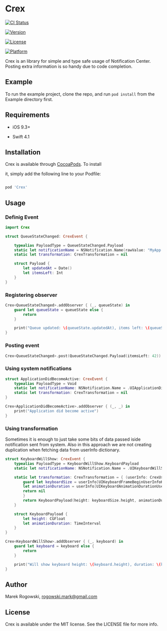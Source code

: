 
# Crex



[![CI Status](https://img.shields.io/travis/rogowskimark/Crex.svg?style=flat)](https://travis-ci.org/rogowskimark/Crex)

[![Version](https://img.shields.io/cocoapods/v/Crex.svg?style=flat)](https://cocoapods.org/pods/Crex)

[![License](https://img.shields.io/cocoapods/l/Crex.svg?style=flat)](https://cocoapods.org/pods/Crex)

[![Platform](https://img.shields.io/cocoapods/p/Crex.svg?style=flat)](https://cocoapods.org/pods/Crex)





Crex is an library for simple and type safe usage of Notification Center. Posting extra information is so handy due to code completion.



## Example



To run the example project, clone the repo, and run `pod install` from the Example directory first.



## Requirements



- iOS 9.3+

- Swift 4.1



## Installation



Crex is available through [CocoaPods](https://cocoapods.org). To install

it, simply add the following line to your Podfile:



```ruby

pod 'Crex'

```



## Usage



### Definig Event


```swift 
import Crex

struct QueueStateChanged: CrexEvent {

    typealias PayloadType = QueueStateChanged.Payload
    static let notificationName = NSNotification.Name(rawValue: "MyApp.QueueStateChanged")
    static let transformation: CrexTransformation = nil

    struct Payload {
        let updatedAt = Date()
        let itemsLeft: Int
    }
}
```


### Registering observer


```swift
Crex<QueueStateChanged>.addObserver { (_, queueState) in
    guard let queueState = queueState else {
        return
    }

    print("Queue updated: \(queueState.updatedAt), items left: \(queueState.itemsLeft)")
}
```

### Posting event

```swift
Crex<QueueStateChanged>.post(QueueStateChanged.Payload(itemsLeft: 42))
```

### Using system notifications

```swift
struct ApplicationDidBecomeActive: CrexEvent {
    typealias PayloadType = Void
    static let notificationName: NSNotification.Name = .UIApplicationDidBecomeActive
    static let transformation: CrexTransformation = nil
}

Crex<ApplicationDidBecomeActive>.addObserver { (_, _) in
    print("Application did become active")
}
```


### Using transformation

Sometimes it is enough to just take some bits of data passed iside notification sent from system. Also in this approach we are not creating duplication when fetching data from userInfo dictionary.

```swift
struct KeyboardWillShow: CrexEvent {
    typealias PayloadType = KeyboardWillShow.KeyboardPayload
    static let notificationName: NSNotification.Name = .UIKeyboardWillShow

    static let transformation: CrexTransformation = { (userInfo: CrexUserInfo) in
        guard let keyboardSize = userInfo[UIKeyboardFrameBeginUserInfoKey] as? CGRect,
        let animationDuration = userInfo[UIKeyboardAnimationDurationUserInfoKey] as? TimeInterval else {
        return nil
        }
        return KeyboardPayload(height: keyboardSize.height, animationDuration: animationDuration)
    }

    struct KeyboardPayload {
        let height: CGFloat
        let animationDuration: TimeInterval
    }
}

Crex<KeyboardWillShow>.addObserver { (_, keyboard) in
    guard let keyboard = keyboard else {
        return
    }

    print("Will show keyboard height: \(keyboard.height), duration: \(keyboard.animationDuration)")
}
```

## Author



Marek Rogowski, rogowski.mark@gmail.com



## License



Crex is available under the MIT license. See the LICENSE file for more info.
